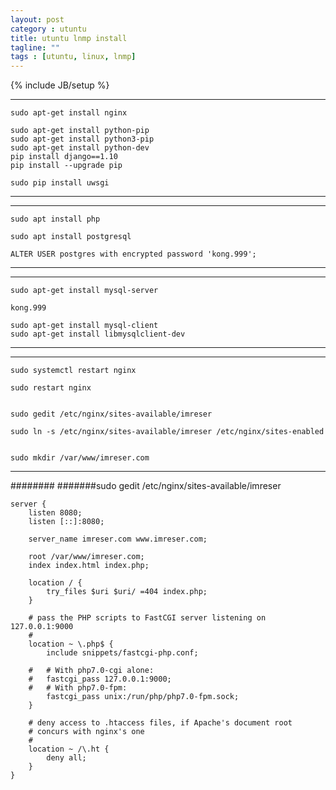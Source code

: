 ```yaml
---
layout: post
category : utuntu
title: utuntu lnmp install
tagline: ""
tags : [utuntu, linux, lnmp]
---
```

{% include JB/setup %}




***
	sudo apt-get install nginx
	
	sudo apt-get install python-pip
	sudo apt-get install python3-pip
	sudo apt-get install python-dev
	pip install django==1.10
	pip install --upgrade pip
	
	sudo pip install uwsgi
***


***
	sudo apt install php
	
	sudo apt install postgresql
	
	ALTER USER postgres with encrypted password 'kong.999';
***
***
	sudo apt-get install mysql-server 
	
	kong.999
	
	sudo apt-get install mysql-client
	sudo apt-get install libmysqlclient-dev
***
***
	sudo systemctl restart nginx
	
	sudo restart nginx
	
	
	sudo gedit /etc/nginx/sites-available/imreser
	
	sudo ln -s /etc/nginx/sites-available/imreser /etc/nginx/sites-enabled
	
	
	sudo mkdir /var/www/imreser.com
***



########
#######sudo gedit /etc/nginx/sites-available/imreser



	server {
		listen 8080;
		listen [::]:8080;
	
		server_name imreser.com www.imreser.com;
	
		root /var/www/imreser.com;
		index index.html index.php;
	
		location / {
			try_files $uri $uri/ =404 index.php;
		}
	
		# pass the PHP scripts to FastCGI server listening on 127.0.0.1:9000
		#
		location ~ \.php$ {
			include snippets/fastcgi-php.conf;
		
		#	# With php7.0-cgi alone:
		#	fastcgi_pass 127.0.0.1:9000;
		#	# With php7.0-fpm:
			fastcgi_pass unix:/run/php/php7.0-fpm.sock;
		}
	
		# deny access to .htaccess files, if Apache's document root
		# concurs with nginx's one
		#
		location ~ /\.ht {
			deny all;
		}
	}
